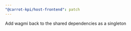 ```yaml
---
"@carrot-kpi/host-frontend": patch
---
```


Add wagmi back to the shared dependencies as a singleton
